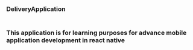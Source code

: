 <h3><b>DeliveryApplication</b><h3>
</br>
This application is for learning purposes for advance 
mobile application development in react native
